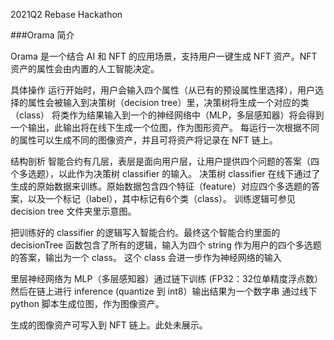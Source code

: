 2021Q2 Rebase Hackathon

###Orama 简介

Orama 是一个结合 AI 和 NFT 的应用场景，支持用户一键生成 NFT 资产。NFT 资产的属性会由内置的人工智能决定。

具体操作
运行开始时，用户会输入四个属性（从已有的预设属性里选择），用户选择的属性会被输入到决策树（decision tree）里，决策树将生成一个对应的类（class）
将类作为结果输入到一个的神经网络中（MLP，多层感知器）将会得到一个输出，此输出将在线下生成一个位图，作为图形资产。
每运行一次根据不同的属性可以生成不同的图像资产，并且可将资产将记录在 NFT 链上。

结构剖析
智能合约有几层，表层是面向用户层，让用户提供四个问题的答案（四个多选题），以此作为决策树 classifier 的输入。
决策树 classifier 在线下通过了生成的原始数据来训练。原始数据包含四个特征（feature）对应四个多选题的答案，以及一个标记（label），其中标记有6个类（class）。
训练逻辑可参见 decision tree 文件夹里示意图。

把训练好的 classifier 的逻辑写入智能合约。最终这个智能合约里面的 decisionTree 函数包含了所有的逻辑，输入为四个 string 作为用户的四个多选题的答案，输出为一个 class。
这个 class 会进一步作为神经网络的输入

里层神经网络为 MLP（多层感知器）通过链下训练 (FP32：32位单精度浮点数）然后在链上进行 inference (quantize 到 int8）输出结果为一个数字串
通过线下 python 脚本生成位图，作为图像资产。

生成的图像资产可写入到 NFT 链上。此处未展示。
